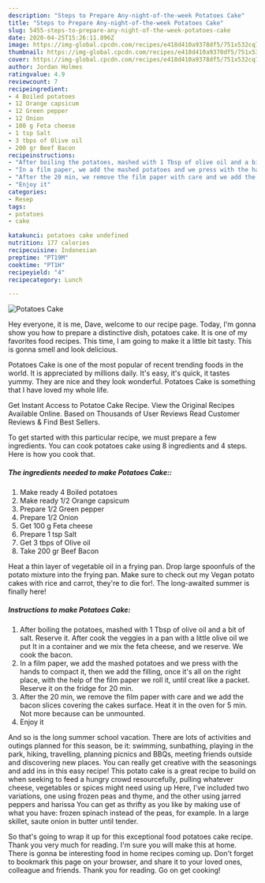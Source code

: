 ```yaml
---
description: "Steps to Prepare Any-night-of-the-week Potatoes Cake"
title: "Steps to Prepare Any-night-of-the-week Potatoes Cake"
slug: 5455-steps-to-prepare-any-night-of-the-week-potatoes-cake
date: 2020-04-25T15:26:11.896Z
image: https://img-global.cpcdn.com/recipes/e418d410a9378df5/751x532cq70/potatoes-cake-recipe-main-photo.jpg
thumbnail: https://img-global.cpcdn.com/recipes/e418d410a9378df5/751x532cq70/potatoes-cake-recipe-main-photo.jpg
cover: https://img-global.cpcdn.com/recipes/e418d410a9378df5/751x532cq70/potatoes-cake-recipe-main-photo.jpg
author: Jordan Holmes
ratingvalue: 4.9
reviewcount: 7
recipeingredient:
- 4 Boiled potatoes
- 12 Orange capsicum
- 12 Green pepper
- 12 Onion
- 100 g Feta cheese
- 1 tsp Salt
- 3 tbps of Olive oil
- 200 gr Beef Bacon
recipeinstructions:
- "After boiling the potatoes, mashed with 1 Tbsp of olive oil and a bit of salt. Reserve it. After cook the veggies in a pan with a little olive oil we put It in a container and we mix the feta cheese, and we reserve. We cook the bacon."
- "In a film paper, we add the mashed potatoes and we press with the hands to compact it, then we add the filling, once it&#39;s all on the right place, with the help of the film paper we roll it, until creat like a packet. Reserve it on the fridge for 20 min."
- "After the 20 min, we remove the film paper with care and we add the bacon slices covering the cakes surface. Heat it in the oven for 5 min. Not more because can be unmounted."
- "Enjoy it"
categories:
- Resep
tags:
- potatoes
- cake

katakunci: potatoes cake undefined
nutrition: 177 calories
recipecuisine: Indonesian
preptime: "PT19M"
cooktime: "PT1H"
recipeyield: "4"
recipecategory: Lunch

---
```



![Potatoes Cake](https://img-global.cpcdn.com/recipes/e418d410a9378df5/751x532cq70/potatoes-cake-recipe-main-photo.jpg)

Hey everyone, it is me, Dave, welcome to our recipe page. Today, I'm gonna show you how to prepare a distinctive dish, potatoes cake. It is one of my favorites food recipes. This time, I am going to make it a little bit tasty. This is gonna smell and look delicious.

Potatoes Cake is one of the most popular of recent trending foods in the world. It is appreciated by millions daily. It's easy, it's quick, it tastes yummy. They are nice and they look wonderful. Potatoes Cake is something that I have loved my whole life.

Get Instant Access to Potatoe Cake Recipe. View the Original Recipes Available Online. Based on Thousands of User Reviews Read Customer Reviews &amp; Find Best Sellers.


To get started with this particular recipe, we must prepare a few ingredients. You can cook potatoes cake using 8 ingredients and 4 steps. Here is how you cook that.

##### The ingredients needed to make Potatoes Cake::

1. Make ready 4 Boiled potatoes
1. Make ready 1/2 Orange capsicum
1. Prepare 1/2 Green pepper
1. Prepare 1/2 Onion
1. Get 100 g Feta cheese
1. Prepare 1 tsp Salt
1. Get 3 tbps of Olive oil
1. Take 200 gr Beef Bacon


Heat a thin layer of vegetable oil in a frying pan. Drop large spoonfuls of the potato mixture into the frying pan. Make sure to check out my Vegan potato cakes with rice and carrot, they&#39;re to die for!. The long-awaited summer is finally here! 

##### Instructions to make Potatoes Cake:

1. After boiling the potatoes, mashed with 1 Tbsp of olive oil and a bit of salt. Reserve it. After cook the veggies in a pan with a little olive oil we put It in a container and we mix the feta cheese, and we reserve. We cook the bacon.
1. In a film paper, we add the mashed potatoes and we press with the hands to compact it, then we add the filling, once it&#39;s all on the right place, with the help of the film paper we roll it, until creat like a packet. Reserve it on the fridge for 20 min.
1. After the 20 min, we remove the film paper with care and we add the bacon slices covering the cakes surface. Heat it in the oven for 5 min. Not more because can be unmounted.
1. Enjoy it


And so is the long summer school vacation. There are lots of activities and outings planned for this season, be it: swimming, sunbathing, playing in the park, hiking, travelling, planning picnics and BBQs, meeting friends outside and discovering new places. You can really get creative with the seasonings and add ins in this easy recipe! This potato cake is a great recipe to build on when seeking to feed a hungry crowd resourcefully, pulling whatever cheese, vegetables or spices might need using up Here, I&#39;ve included two variations, one using frozen peas and thyme, and the other using jarred peppers and harissa You can get as thrifty as you like by making use of what you have: frozen spinach instead of the peas, for example. In a large skillet, saute onion in butter until tender. 

So that's going to wrap it up for this exceptional food potatoes cake recipe. Thank you very much for reading. I'm sure you will make this at home. There is gonna be interesting food in home recipes coming up. Don't forget to bookmark this page on your browser, and share it to your loved ones, colleague and friends. Thank you for reading. Go on get cooking!
